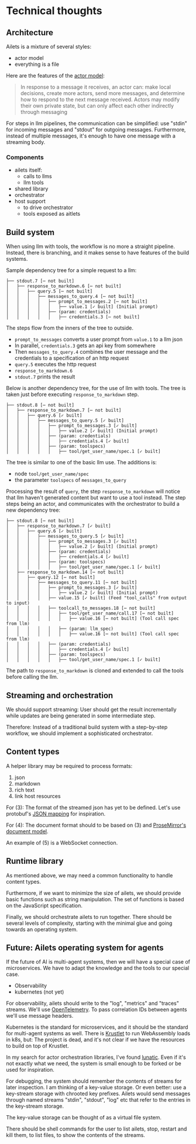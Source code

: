 # Technical thoughts

## Architecture

Ailets is a mixture of several styles:

- actor model
- everything is a file

Here are the features of the [actor model](https://en.wikipedia.org/wiki/Actor_model):

> In response to a message it receives, an actor can: make local decisions, create more actors, send more messages, and determine how to respond to the next message received. Actors may modify their own private state, but can only affect each other indirectly through messaging

For steps in llm pipelines, the communication can be simplified: use "stdin" for incoming messages and "stdout" for outgoing messages. Furthermore, instead of multiple messages, it's enough to have one message with a streaming body.


### Components

- ailets itself:
  - calls to llms
  - llm tools
- shared library
- orchestrator
- host support
  - to drive orchestrator
  - tools exposed as aitlets


## Build system

When using llm with tools, the workflow is no more a straight pipeline. Instead, there is branching, and it makes sense to have features of the build systems.

Sample dependency tree for a simple request to a llm:

```
├── stdout.7 [⋯ not built]
│   ├── response_to_markdown.6 [⋯ not built]
│   │   ├── query.5 [⋯ not built]
│   │   │   ├── messages_to_query.4 [⋯ not built]
│   │   │   │   ├── prompt_to_messages.2 [⋯ not built]
│   │   │   │   │   ├── value.1 [✓ built] (Initial prompt)
│   │   │   │   ├── (param: credentials)
│   │   │   │   │   ├── credentials.3 [⋯ not built]
```

The steps flow from the inners of the tree to outside.

- `prompt_to_messages` converts a user prompt from `value.1` to a llm json
- In parallel, `credentials.3` gets an api key from somewhere
- Then `messages_to_query.4` combines the user message and the credentials to a specification of an http request
- `query.5` executes the http request
- `response_to_markdown.6`
- `stdout.7` prints the result

Below is another dependency tree, for the use of llm with tools. The tree is taken just before executing `response_to_markdown` step.

```
├── stdout.8 [⋯ not built]
│   ├── response_to_markdown.7 [⋯ not built]
│   │   ├── query.6 [✓ built]
│   │   │   ├── messages_to_query.5 [✓ built]
│   │   │   │   ├── prompt_to_messages.3 [✓ built]
│   │   │   │   │   ├── value.2 [✓ built] (Initial prompt)
│   │   │   │   ├── (param: credentials)
│   │   │   │   │   ├── credentials.4 [✓ built]
│   │   │   │   ├── (param: toolspecs)
│   │   │   │   │   ├── tool/get_user_name/spec.1 [✓ built]
```

The tree is similar to one of the basic llm use. The additions is:

- node `tool/get_user_name/spec`
- the parameter `toolspecs` of `messages_to_query`

Processing the result of `query`, the step `response_to_markdown` will notice that llm haven't generated content but want to use a tool instead. The step steps being an actor, and communicates with the orchestrator  to build a new dependency tree:

```
├── stdout.8 [⋯ not built]
│   ├── response_to_markdown.7 [✓ built]
│   │   ├── query.6 [✓ built]
│   │   │   ├── messages_to_query.5 [✓ built]
│   │   │   │   ├── prompt_to_messages.3 [✓ built]
│   │   │   │   │   ├── value.2 [✓ built] (Initial prompt)
│   │   │   │   ├── (param: credentials)
│   │   │   │   │   ├── credentials.4 [✓ built]
│   │   │   │   ├── (param: toolspecs)
│   │   │   │   │   ├── tool/get_user_name/spec.1 [✓ built]
│   ├── response_to_markdown.14 [⋯ not built]
│   │   ├── query.12 [⋯ not built]
│   │   │   ├── messages_to_query.11 [⋯ not built]
│   │   │   │   ├── prompt_to_messages.3 [✓ built]
│   │   │   │   │   ├── value.2 [✓ built] (Initial prompt)
│   │   │   │   ├── value.15 [✓ built] (Feed "tool_calls" from output to input)
│   │   │   │   ├── toolcall_to_messages.18 [⋯ not built]
│   │   │   │   │   ├── tool/get_user_name/call.17 [⋯ not built]
│   │   │   │   │   │   ├── value.16 [⋯ not built] (Tool call spec from llm)
│   │   │   │   │   ├── (param: llm_spec)
│   │   │   │   │   │   ├── value.16 [⋯ not built] (Tool call spec from llm)
│   │   │   │   ├── (param: credentials)
│   │   │   │   │   ├── credentials.4 [✓ built]
│   │   │   │   ├── (param: toolspecs)
│   │   │   │   │   ├── tool/get_user_name/spec.1 [✓ built]
```

The path to `response_to_markdown` is cloned and extended to call the tools before calling the llm.


## Streaming and orchestration

We should support streaming: User should get the result incrementally while updates are being generated in some intermediate step.

Therefore: Instead of a traditional build system with a step-by-step workflow, we should implement a sophisticated orchestrator.


## Content types

A helper library may be required to process formats:

1. json
2. markdown
3. rich text
4. link host resources

For (3): The format of the streamed json has yet to be defined. Let's use protobuf's [JSON mapping](https://protobuf.dev/programming-guides/proto3/#json) for inspiration.

For (4): The document format should to be based on (3) and [ProseMirror's document model](https://github.com/ProseMirror/prosemirror-model).

An example of (5) is a WebSocket connection.


## Runtime library

As mentioned above, we may need a common functionality to handle content types.

Furthermore, if we want to minimize the size of ailets, we should provide basic functions such as string manipulation. The set of functions is based on the JavaScript specification.

Finally, we should orchestrate ailets to run together. There should be several levels of complexity, starting with the minimal glue and going towards an operating system.


## Future: Ailets operating system for agents

If the future of AI is multi-agent systems, then we will have a special case of microservices. We have to adapt the knowledge and the tools to our special case.

- Observability
- kubernetes (not yet)

For observability, ailets should write to the "log", "metrics" and "traces" streams. We'll use [OpenTelemetry](https://opentelemetry.io/). To pass correlation IDs between agents we'll use message headers.

Kubernetes is the standard for microservices, and it should be the standard for multi-agent systems as well. There is [Krustlet](https://krustlet.dev/) to run WebAssembly loads in k8s, but: The project is dead, and it's not clear if we have the resources to build on top of Krustlet.

In my search for actor orchestration libraries, I've found [lunatic](https://github.com/lunatic-solutions/lunatic). Even if it's not exactly what we need, the system is small enough to be forked or be used for inspiration.

For debugging, the system should remember the contents of streams for later inspection. I am thinking of a key-value storage. Or even better: use a key-stream storage with chrooted key prefixes. Ailets would send messages through named streams "stdin", "stdout", "log" etc that refer to the entries in the key-stream storage.

The key-value storage can be thought of as a virtual file system.

There should be shell commands for the user to list ailets, stop, restart and kill them, to list files, to show the contents of the streams.
